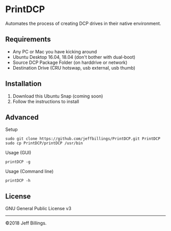 # PrintDCP
Automates the process of creating DCP drives in their native environment.

## Requirements
- Any PC or Mac you have kicking around
- Ubuntu Desktop 16.04, 18.04 (don't bother with dual-boot)
- Source DCP Package Folder (on harddrive or network)
- Destination Drive (CRU hotswap, usb external, usb thumb)

## Installation
1. Download this Ubuntu Snap (coming soon)
2. Follow the instructions to install

## Advanced
Setup
```
sudo git clone https://github.com/jeffbillings/PrintDCP.git PrintDCP
sudo cp PrintDCP/printDCP /usr/bin
```

Usage (GUI)
```
printDCP -g
```

Usage (Command line)
```
printDCP -h
```

## License
GNU General Public License v3

---

©2018 Jeff Billings.
